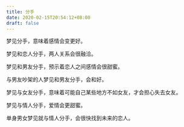 ```yaml
---
title: 分手
date: 2020-02-15T20:54:12+08:00
draft: false
---
```


梦见分手，意味着感情会变更好。



梦见和恋人分手，两人关系会很融洽。



梦见和男友分手，预示着恋人之间感情会很甜蜜。



与男友吵架的人梦见和男友分手，会和好。



梦见与女友分手，意味着可能自己某些地方不如女友，才会担心失去女友。



梦见与情人分手，爱情会更甜蜜。



单身男女梦见就与情人分手，会很快找到未来的恋人。

